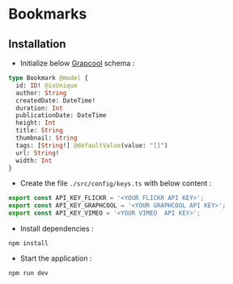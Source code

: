 # Bookmarks

## Installation

* Initialize  below [Grapcool](https://console.graph.cool) schema :
```graphql
type Bookmark @model {
  id: ID! @isUnique
  author: String
  createdDate: DateTime!
  duration: Int
  publicationDate: DateTime
  height: Int
  title: String
  thumbnail: String
  tags: [String!] @defaultValue(value: "[]")
  url: String!
  width: Int
}
```
* Create the file ```./src/config/keys.ts``` with below content :
```js
export const API_KEY_FLICKR = '<YOUR FLICKR API KEY>';
export const API_KEY_GRAPHCOOL = '<YOUR GRAPHCOOL API KEY>';
export const API_KEY_VIMEO = '<YOUR VIMEO  API KEY>';
```
* Install dependencies :
```
npm install
```
* Start the application :
```
npm run dev
```